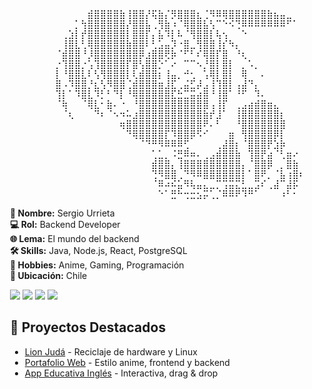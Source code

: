 <div style="display: flex; flex-wrap: wrap; align-items: flex-start;">

<!-- ASCII Art -->
<div style="flex: 1 1 300px; min-width: 250px;">
<pre>
⠀⠀⠀⠀⠀⠀⠀⠀⠀⠀⠀⠀⠀⠀⣾⣿⣿⣿⣿⣷⢸⣿⣿⡜⢯⣷⡌⡻⣿⣿⣿⣆⢈⠻⠿⢿⣿⣿⣿⣿⣿⣿⣷⣦⣤⣀⠀⠀⠀⠀⠀⠀⠀⠀echo -e "\e[1;34m███████╗███████╗██████╗  ██████╗ ██╗ ██████╗  \e[0m"⠀⠀⠀⠀⠀⠀⠀⠀⠀⠀
⠀⠀⠀⠀⠀⠀⠀⠀⠀⠀⠀⠀⡁⢳⣿⣿⣿⣿⣿⣿⡜⣿⣿⣧⢀⢻⣷⠰⠈⢿⣿⣿⣧⢣⠉⠑⠪⢙⠿⠿⠿⠿⠿⠿⠿⠋⠁⠀⠀⠀⠀⠀⠀⠀⠀⠀⠀⠀⠀⠀⠀⠀⠀⠀
⠀⠀⠀⠀⠀⠀⠀⠀⠀⠀⢀⣱⡇⡞⣿⣿⣿⣿⣿⣿⡇⣿⣿⡏⡄⣧⠹⡇⠧⠈⢻⣿⣿⡇⢧⢢⠀⠀⠑⠀⠀⠀⠀⠀⠀⠀⠀⠀⠀⠀⠀⠀⠀⠀⠀⠀⠀⠀⠀⠀⠀⠀⠀⠀⠀
⠀⠀⠀⠀⠀⠀⠀⠀⠀⠀⢸⣿⣇⢃⢿⣿⣿⣿⣿⣿⣷⣿⣿⠇⢃⣡⣤⡹⠐⣿⣀⢻⣿⣿⢸⡎⠳⡄⠀⠀⠀⠀⠀⠀⠀⠀⠀⠀⠀⠀
⠀⠀⠀⠀⠀⠀⠀⠀⠀⠈⣾⣿⣿⠘⡸⣿⣿⣿⣿⣿⣿⣿⡿⣰⣿⣿⢟⡷⠈⠋⠃⠎⢿⣿⡏⣿⠀⠘⢆⠀⠀⠀⠀⠀
⠀⠀⠀⠀⠀⠀⠀⠀⠀⡐⢹⣿⣿⡐⢡⢹⣿⣿⣿⣿⡏⣿⢣⣿⣿⡑⠁⠔⠀⠉⠉⠢⡘⣿⡇⣿⡇⠀⡀⠡⡀⠀⠀⠀⠀⠀⠀⠀⠀
⠀⠀⠀⠀⠀⠀⠀⠀⠀⡇⠘⣿⣿⣇⠇⢣⢻⣿⣿⣿⡇⢇⣾⣿⣿⡆⢸⣤⡀⠚⢂⠀⢡⢿⡇⣿⡇⠀⢿⠀⠀⠄⠀⠀⠀
⠀⠀⠀⠀⠀⠀⠀⠀⠀⣿⠠⠹⣿⣿⡘⣆⢣⠻⣿⣿⢈⣾⣿⣿⣿⣶⣸⣏⢀⣬⣋⡼⣠⢸⢹⣿⡇⢠⣼⠙⡄⠀⠀⠀⠀⠀
⠀⠀⠀⠀⠀⠀⠀⠀⠀⢹⡇⠁⠹⣿⣇⠹⡃⠃⠙⡇⠘⢿⣿⣿⣿⣿⣿⣏⣓⣉⣭⣴⣿⠘⢸⣿⠁⠘⠋⠀⠹⠄⠀⠀⠀⠀⠀⠀⠀⠀⠀⠀⠀⠀⠀⠀
⠀⠀⠀⠀⠀⠀⠀⠀⠀⠈⢷⠀⠀⠈⢿⣇⠂⣷⠄⠐⠀⠘⣿⣿⣿⣿⣿⣿⣿⣿⣿⣿⣿⢠⢸⡏⠀⢀⣠⣴⣾⣿⣶⣄⠀⠀⠀⠀⠀⠀⠀⠀⠀⠀⠀⠀⠀
⠀⠀⠀⠀⠀⠀⠀⠀⠀⠀⠈⢆⠀⠀⠀⠙⠆⠈⠢⠲⠥⣰⣿⣿⣿⣿⣿⣿⣿⣿⣿⣿⣷⡞⣸⠁⠀⢸⣿⣿⣿⣿⣿⣿⡆⠀⠀⠀⠀
⠀⠀⠀⠀⠀⠀⠀⠀⠀⠀⠀⠀⠀⠀⠀⠀⠀⠀⠀⢶⣿⣿⣿⣿⣿⣿⣿⣿⣿⣿⣿⣿⠟⠄⠃⠀⠀⠘⣿⣿⣿⣿⣿⣿⣿⠀⠀⠀⠀
⠀⠀⠀⠀⠀⠀⠀⠀⠀⠀⠀⠀⠀⠀⠀⠀⠀⠀⠀⠀⠙⢿⣿⣿⣿⣿⡏⠹⣿⣿⡿⠫⠊⠀⠀⠀⣶⠀⢻⣿⣿⣿⣿⡿⡇⠀⠀⠀⠀⠀⠀⠀⠀⠀⠀⠀
⠀⠀⠀⠀⠀⠀⠀⠀⠀⠀⠀⠀⠀⠀⠀⠀⠀⠀⠀⠀⠀⠀⠈⠙⠛⠻⠿⠿⠿⢋⠀⠀⠀⠀⢀⣼⣿⡆⠈⣿⣿⣿⡟⣱⡷⠀⠀⠀⠀⠀⠀⠀⠀
⠀⠀⠀⠀⠀⠀⠀⠀⠀⠀⠀⠀⠀⠀⠀⠀⠀⠀⠀⠀⠀⠀⠀⠀⢁⣁⡀⠨⣛⠿⠶⠄⢀⣠⣾⣿⣿⣷⠀⢹⣿⡟⣴⠈⢃⣶⠔⠀⠀⠀⠀⠀⠀⠀⠀⠀⠀⠀⠀⠀⠀⠀⠀⠀
⠀⠀⠀⠀⠀⠀⠀⠀⠀⠀⠀⠀⠀⠀⠀⠀⠀⠀⠀⠀⠀⠀⠀⠀⣾⣿⣿⡄⢸⣿⣿⣿⣿⣿⣿⣿⣿⣿⡄⠈⣿⣿⡿⠀⡀⣿⣷⠀⠀⠀⠀⠀⠀⠀⠀⠀⠀⠀⠀⠀⠀⠀⠀⠀⠀
⠀⠀⠀⠀⠀⠀⠀⠀⠀⠀⠀⠀⠀⠀⠀⠀⠀⠀⠀⠀⠀⠀⠀⠀⢙⠻⣿⣿⢀⠙⠻⠿⣿⣿⣿⣿⣿⣿⡇⠁⣿⠟⡀⠈⣧⢰⣿⠆⠀⠀⠀⠀⠀⠀⠀⠀⠀⠀⠀⠀⠀⠀⠀⠀⠀
⠀⠀⠀⠀⠀⠀⠀⠀⠀⠀⠀⠀⠀⠀⠀⠀⠀⠀⠀⠀⠀⠀⠀⠀⠈⠿⠴⠮⣥⠻⢧⣤⣄⣀⡉⢩⣭⣍⣃⣀⣩⠎⢀⣼⠉⣼⡯⠀⠀⠀⠀⠀⠀⠀⠀⠀⠀⠀⠀⠀⠀⠀⠀⠀⠀
⠀⠀⠀⠀⠀⠀⠀⠀⠀⠀⠀⠀⠀⠀⠀⠀⠀⠀⠀⠀⠀⠀⠀⠀⠀⠑⠁⣛⠓⢒⣒⣢⡭⢁⡈⠿⠿⠟⠹⠛⠁⠀⠀⠀⠰⠃⠂⠀⠀⠀
</pre>
</div>

<!-- Información -->
<div style="flex: 1 1 200px; min-width: 200px; margin-left: 20px;">
<b>🔹 Nombre:</b> Sergio Urrieta<br>
<b>💻 Rol:</b> Backend Developer<br>
<b>🌐 Lema:</b> El mundo del backend<br>
<b>🛠 Skills:</b> Java, Node.js, React, PostgreSQL<br>
<b>🎨 Hobbies:</b> Anime, Gaming, Programación<br>
<b>📍 Ubicación:</b> Chile<br>

<p align="left">
  <img src="https://img.shields.io/badge/Java-ED8B00?style=for-the-badge&logo=java&logoColor=white">
  <img src="https://img.shields.io/badge/Node.js-339933?style=for-the-badge&logo=node.js&logoColor=white">
  <img src="https://img.shields.io/badge/React-20232A?style=for-the-badge&logo=react&logoColor=61DAFB">
  <img src="https://img.shields.io/badge/PostgreSQL-316192?style=for-the-badge&logo=postgresql&logoColor=white">
</p>

## 🚀 Proyectos Destacados

- [Lion Judá](https://github.com/SergioUrrieta/lion-juda) - Reciclaje de hardware y Linux
- [Portafolio Web](https://github.com/SergioUrrieta/portafolio) - Estilo anime, frontend y backend
- [App Educativa Inglés](https://github.com/SergioUrrieta/app-ingles) - Interactiva, drag & drop
</div>

</div>

